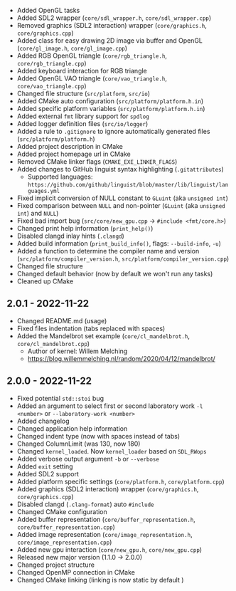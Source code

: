 - Added OpenGL tasks
- Added SDL2 wrapper (``core/sdl_wrapper.h``, ``core/sdl_wrapper.cpp``)
- Removed graphics (SDL2 interaction) wrapper (``core/graphics.h``, ``core/graphics.cpp``)
- Added class for easy drawing 2D image via buffer and OpenGL (``core/gl_image.h``, ``core/gl_image.cpp``)
- Added RGB OpenGL triangle (``core/rgb_triangle.h``, ``core/rgb_triangle.cpp``)
- Added keyboard interaction for RGB triangle
- Added OpenGL VAO triangle (``core/vao_triangle.h``, ``core/vao_triangle.cpp``)
- Changed file structure (``src/platform``, ``src/io``)
- Added CMake auto configuration (``src/platform/platform.h.in``)
- Added specific platform variables (``src/platform/platform.h.in``)
- Added external ``fmt`` library support for ``spdlog``
- Added logger definition files (``src/io/logger``)
- Added a rule to ``.gitignore`` to ignore automatically generated files (``src/platform/platform.h``)
- Added project description in CMake
- Added project homepage url in CMake
- Removed CMake linker flags (``CMAKE_EXE_LINKER_FLAGS``)
- Added changes to GitHub linguist syntax highlighting (``.gitattributes``)
    - Supported languages: ``https://github.com/github/linguist/blob/master/lib/linguist/languages.yml``
- Fixed implicit conversion of NULL constant to ``GLuint`` (aka ``unsigned int``)
- Fixed comparison between ``NULL`` and non-pointer (``GLuint`` (aka ``unsigned int``) and ``NULL``)
- Fixed bad import bug (``src/core/new_gpu.cpp`` -> ``#include <fmt/core.h>``)
- Changed print help information (``print_help()``)
- Disabled clangd inlay hints (``.clangd``)
- Added build information (``print_build_info()``, flags: ``--build-info``, ``-u``)
- Added a function to determine the compiler name and version (``src/platform/compiler_version.h``, ``src/platform/compiler_version.cpp``)
- Changed file structure
- Changed default behavior (now by default we won't run any tasks)
- Cleaned up CMake


2.0.1 - 2022-11-22
------------------

- Changed README.md (usage)
- Fixed files indentation (tabs replaced with spaces)
- Added the Mandelbrot set example (``core/cl_mandelbrot.h``, ``core/cl_mandelbrot.cpp``)
    - Author of kernel: Willem Melching
    - https://blog.willemmelching.nl/random/2020/04/12/mandelbrot/

2.0.0 - 2022-11-22
------------------

- Fixed potential ``std::stoi`` bug
- Added an argument to select first or second laboratory work ``-l <number>`` or ``--laboratory-work <number>``
- Added changelog
- Changed application help information
- Changed indent type (now with spaces instead of tabs)
- Changed ColumnLimit (was 130, now 180)
- Changed ``kernel_loaded``. Now ``kernel_loader`` based on ``SDL_RWops``
- Added verbose output argument ``-b`` or ``--verbose``
- Added ``exit`` setting
- Added SDL2 support
- Added platform specific settings (``core/platform.h``, ``core/platform.cpp``)
- Added graphics (SDL2 interaction) wrapper (``core/graphics.h``, ``core/graphics.cpp``)
- Disabled clangd (``.clang-format``) auto ``#include``
- Changed CMake configuration
- Added buffer representation (``core/buffer_representation.h``, ``core/buffer_representation.cpp``)
- Added image representation (``core/image_representation.h``, ``core/image_representation.cpp``)
- Added new gpu interaction (``core/new_gpu.h``, ``core/new_gpu.cpp``)
- Released new major version (1.1.0 -> 2.0.0)
- Changed project structure
- Changed OpenMP connection in CMake
- Changed CMake linking (linking is now static by default )